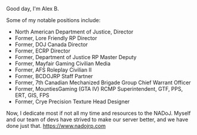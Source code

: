 Good day, I'm Alex B.

Some of my notable positions include:
- North American Department of Justice, Director
- Former, Lore Friendly RP Director
- Former, DOJ Canada Director
- Former, ECRP Director
- Former, Department of Justice RP Master Deputy
- Former, Mayfair Gaming Civilian Media
- Former, AFS Roleplay Civilian II
- Former, BCDOJRP Staff Partner
- Former, 7th Canadian Mechanized Brigade Group Chief Warrant Officer
- Former, MountiesGaming (GTA IV) RCMP Superintendent, GTF, PPS, ERT, GIS, FPS
- Former, Crye Precision Texture Head Designer

Now, I dedicate most if not all my time and resources to the NADoJ. Myself and our team of devs have strived to make our server better, and we have done just that.
https://www.nadojrp.com
